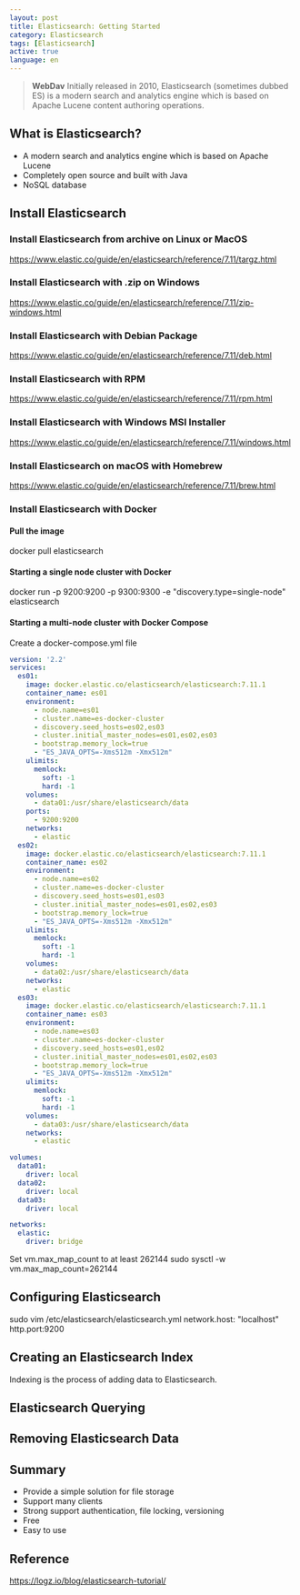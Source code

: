 ```yaml
---
layout: post
title: Elasticsearch: Getting Started
category: Elasticsearch
tags: [Elasticsearch]
active: true
language: en
---
```


> **WebDav** Initially released in 2010, Elasticsearch (sometimes dubbed ES) is a modern search and analytics engine which is based on Apache Lucene content authoring operations.

## What is Elasticsearch?
* A modern search and analytics engine which is based on Apache Lucene
* Completely open source and built with Java
* NoSQL database

## Install Elasticsearch
### Install Elasticsearch from archive on Linux or MacOS
https://www.elastic.co/guide/en/elasticsearch/reference/7.11/targz.html
### Install Elasticsearch with .zip on Windows
https://www.elastic.co/guide/en/elasticsearch/reference/7.11/zip-windows.html
### Install Elasticsearch with Debian Package
https://www.elastic.co/guide/en/elasticsearch/reference/7.11/deb.html
### Install Elasticsearch with RPM
https://www.elastic.co/guide/en/elasticsearch/reference/7.11/rpm.html
### Install Elasticsearch with Windows MSI Installer
https://www.elastic.co/guide/en/elasticsearch/reference/7.11/windows.html
### Install Elasticsearch on macOS with Homebrew
https://www.elastic.co/guide/en/elasticsearch/reference/7.11/brew.html
### Install Elasticsearch with Docker
#### Pull the image
docker pull elasticsearch
#### Starting a single node cluster with Docker
docker run -p 9200:9200 -p 9300:9300 -e "discovery.type=single-node" elasticsearch
#### Starting a multi-node cluster with Docker Compose
Create a docker-compose.yml file
```yml
version: '2.2'
services:
  es01:
    image: docker.elastic.co/elasticsearch/elasticsearch:7.11.1
    container_name: es01
    environment:
      - node.name=es01
      - cluster.name=es-docker-cluster
      - discovery.seed_hosts=es02,es03
      - cluster.initial_master_nodes=es01,es02,es03
      - bootstrap.memory_lock=true
      - "ES_JAVA_OPTS=-Xms512m -Xmx512m"
    ulimits:
      memlock:
        soft: -1
        hard: -1
    volumes:
      - data01:/usr/share/elasticsearch/data
    ports:
      - 9200:9200
    networks:
      - elastic
  es02:
    image: docker.elastic.co/elasticsearch/elasticsearch:7.11.1
    container_name: es02
    environment:
      - node.name=es02
      - cluster.name=es-docker-cluster
      - discovery.seed_hosts=es01,es03
      - cluster.initial_master_nodes=es01,es02,es03
      - bootstrap.memory_lock=true
      - "ES_JAVA_OPTS=-Xms512m -Xmx512m"
    ulimits:
      memlock:
        soft: -1
        hard: -1
    volumes:
      - data02:/usr/share/elasticsearch/data
    networks:
      - elastic
  es03:
    image: docker.elastic.co/elasticsearch/elasticsearch:7.11.1
    container_name: es03
    environment:
      - node.name=es03
      - cluster.name=es-docker-cluster
      - discovery.seed_hosts=es01,es02
      - cluster.initial_master_nodes=es01,es02,es03
      - bootstrap.memory_lock=true
      - "ES_JAVA_OPTS=-Xms512m -Xmx512m"
    ulimits:
      memlock:
        soft: -1
        hard: -1
    volumes:
      - data03:/usr/share/elasticsearch/data
    networks:
      - elastic

volumes:
  data01:
    driver: local
  data02:
    driver: local
  data03:
    driver: local

networks:
  elastic:
    driver: bridge
```

Set vm.max_map_count to at least 262144
sudo sysctl -w vm.max_map_count=262144

## Configuring Elasticsearch
sudo vim /etc/elasticsearch/elasticsearch.yml
network.host: "localhost"
http.port:9200

## Creating an Elasticsearch Index
Indexing is the process of adding data to Elasticsearch.

## Elasticsearch Querying

## Removing Elasticsearch Data


## Summary

* Provide a simple solution for file storage
* Support many clients
* Strong support authentication, file locking, versioning
* Free
* Easy to use

## Reference
https://logz.io/blog/elasticsearch-tutorial/

